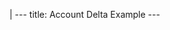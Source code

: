 |
                        ---
                        title: Account Delta Example
                        ---